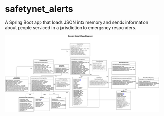 # safetynet_alerts
A Spring Boot app that loads JSON into memory and sends information about people serviced in a jurisdiction to emergency responders.

![](Project5-Domain%20Model.png)
